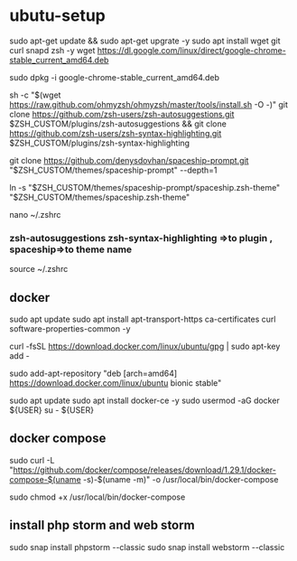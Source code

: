 # ubutu-setup

sudo apt-get update && sudo apt-get upgrate -y
sudo apt install wget git curl snapd zsh -y
wget https://dl.google.com/linux/direct/google-chrome-stable_current_amd64.deb

sudo dpkg -i google-chrome-stable_current_amd64.deb

 sh -c "$(wget https://raw.github.com/ohmyzsh/ohmyzsh/master/tools/install.sh -O -)"
 git clone https://github.com/zsh-users/zsh-autosuggestions.git $ZSH_CUSTOM/plugins/zsh-autosuggestions && 
 git clone https://github.com/zsh-users/zsh-syntax-highlighting.git $ZSH_CUSTOM/plugins/zsh-syntax-highlighting

git clone https://github.com/denysdovhan/spaceship-prompt.git "$ZSH_CUSTOM/themes/spaceship-prompt" --depth=1


ln -s "$ZSH_CUSTOM/themes/spaceship-prompt/spaceship.zsh-theme" "$ZSH_CUSTOM/themes/spaceship.zsh-theme" 

 nano ~/.zshrc

 ### zsh-autosuggestions zsh-syntax-highlighting =>to plugin , spaceship=>to theme name

  source ~/.zshrc


  ## docker

  sudo apt update
sudo apt install apt-transport-https ca-certificates curl software-properties-common -y

curl -fsSL https://download.docker.com/linux/ubuntu/gpg | sudo apt-key add -



sudo add-apt-repository "deb [arch=amd64] https://download.docker.com/linux/ubuntu bionic stable"

sudo apt update
sudo apt install docker-ce -y
sudo usermod -aG docker ${USER}
su - ${USER}

## docker compose
sudo curl -L "https://github.com/docker/compose/releases/download/1.29.1/docker-compose-$(uname -s)-$(uname -m)" -o /usr/local/bin/docker-compose

sudo chmod +x /usr/local/bin/docker-compose


## install php storm and web storm
sudo snap install phpstorm --classic
sudo snap install webstorm --classic

## 


